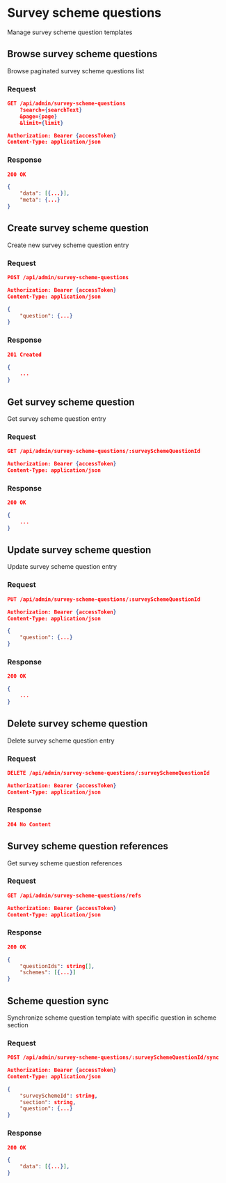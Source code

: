 # Survey scheme questions

Manage survey scheme question templates

## Browse survey scheme questions

Browse paginated survey scheme questions list

### Request

```json
GET /api/admin/survey-scheme-questions
    ?search={searchText}
    &page={page}
    &limit={limit}

Authorization: Bearer {accessToken}
Content-Type: application/json
```

### Response

```json
200 OK

{
    "data": [{...}],
    "meta": {...}
}
```

## Create survey scheme question

Create new survey scheme question entry

### Request

```json
POST /api/admin/survey-scheme-questions

Authorization: Bearer {accessToken}
Content-Type: application/json

{
    "question": {...}
}
```

### Response

```json
201 Created

{
    ...
}
```

## Get survey scheme question

Get survey scheme question entry

### Request

```json
GET /api/admin/survey-scheme-questions/:surveySchemeQuestionId

Authorization: Bearer {accessToken}
Content-Type: application/json
```

### Response

```json
200 OK

{
    ...
}
```

## Update survey scheme question

Update survey scheme question entry

### Request

```json
PUT /api/admin/survey-scheme-questions/:surveySchemeQuestionId

Authorization: Bearer {accessToken}
Content-Type: application/json

{
    "question": {...}
}
```

### Response

```json
200 OK

{
    ...
}
```

## Delete survey scheme question

Delete survey scheme question entry

### Request

```json
DELETE /api/admin/survey-scheme-questions/:surveySchemeQuestionId

Authorization: Bearer {accessToken}
Content-Type: application/json
```

### Response

```json
204 No Content
```

## Survey scheme question references

Get survey scheme question references

### Request

```json
GET /api/admin/survey-scheme-questions/refs

Authorization: Bearer {accessToken}
Content-Type: application/json
```

### Response

```json
200 OK

{
    "questionIds": string[],
    "schemes": [{...}]
}
```

## Scheme question sync

Synchronize scheme question template with specific question in scheme section

### Request

```json
POST /api/admin/survey-scheme-questions/:surveySchemeQuestionId/sync

Authorization: Bearer {accessToken}
Content-Type: application/json

{
    "surveySchemeId": string,
    "section": string,
    "question": {...}
}
```

### Response

```json
200 OK

{
    "data": [{...}],
}
```
